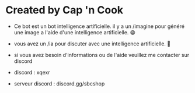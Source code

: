 # Created by Cap 'n Cook
- Ce bot est un bot intelligence artificielle. il y a un /imagine pour généré une image a l'aide d'une intelligence artificielle. 😁

- vous avez un /ia pour discuter avec une intelligence artificielle. 🙂

- si vous avez besoin d'informations ou de l'aide veuillez me contacter sur discord

- discord : xqexr
- serveur discord : discord.gg/sbcshop
